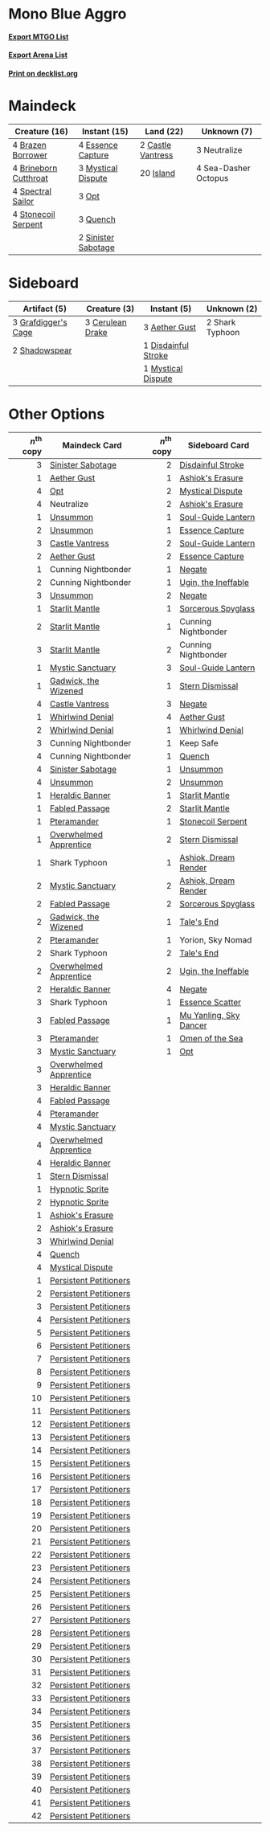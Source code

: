 # Mono Blue Aggro

#### [Export MTGO List](../collection/Mono%20Blue%20Aggro/Mono%20Blue%20Aggro.txt)
#### [Export Arena List](../collection/Mono%20Blue%20Aggro/Mono%20Blue%20Aggro_arena.txt)
#### [Print on decklist.org](http://decklist.org/?deckmain=4%09Brazen%20Borrower%0A4%09Brineborn%20Cutthroat%0A2%09Castle%20Vantress%0A4%09Essence%20Capture%0A20%09Island%0A3%09Mystical%20Dispute%0A3%09Neutralize%0A3%09Opt%0A3%09Quench%0A4%09Sea-Dasher%20Octopus%0A2%09Sinister%20Sabotage%0A4%09Spectral%20Sailor%0A4%09Stonecoil%20Serpent&deckside=3%09Aether%20Gust%0A3%09Cerulean%20Drake%0A1%09Disdainful%20Stroke%0A3%09Grafdigger's%20Cage%0A1%09Mystical%20Dispute%0A2%09Shadowspear%0A2%09Shark%20Typhoon)
# Maindeck

|                                         Creature (16)                                          |                                         Instant (15)                                         |                                         Land (22)                                          |    Unknown (7)     |
|------------------------------------------------------------------------------------------------|----------------------------------------------------------------------------------------------|--------------------------------------------------------------------------------------------|--------------------|
|4 [Brazen Borrower](http://gatherer.wizards.com/Pages/Card/Details.aspx?multiverseid=473001)    |4 [Essence Capture](http://gatherer.wizards.com/Pages/Card/Details.aspx?multiverseid=457181)  |2 [Castle Vantress](http://gatherer.wizards.com/Pages/Card/Details.aspx?multiverseid=473204)|3 Neutralize        |
|4 [Brineborn Cutthroat](http://gatherer.wizards.com/Pages/Card/Details.aspx?multiverseid=466804)|3 [Mystical Dispute](http://gatherer.wizards.com/Pages/Card/Details.aspx?multiverseid=473020) |20 [Island](http://gatherer.wizards.com/Pages/Card/Details.aspx?multiverseid=439857)        |4 Sea-Dasher Octopus|
|4 [Spectral Sailor](http://gatherer.wizards.com/Pages/Card/Details.aspx?multiverseid=466830)    |3 [Opt](http://gatherer.wizards.com/Pages/Card/Details.aspx?multiverseid=442948)              |                                                                                            |                    |
|4 [Stonecoil Serpent](http://gatherer.wizards.com/Pages/Card/Details.aspx?multiverseid=473197)  |3 [Quench](http://gatherer.wizards.com/Pages/Card/Details.aspx?multiverseid=457192)           |                                                                                            |                    |
|                                                                                                |2 [Sinister Sabotage](http://gatherer.wizards.com/Pages/Card/Details.aspx?multiverseid=452804)|                                                                                            |                    |


# Sideboard

|                                         Artifact (5)                                         |                                       Creature (3)                                        |                                         Instant (5)                                          |  Unknown (2)  |
|----------------------------------------------------------------------------------------------|-------------------------------------------------------------------------------------------|----------------------------------------------------------------------------------------------|---------------|
|3 [Grafdigger's Cage](http://gatherer.wizards.com/Pages/Card/Details.aspx?multiverseid=278452)|3 [Cerulean Drake](http://gatherer.wizards.com/Pages/Card/Details.aspx?multiverseid=466807)|3 [Aether Gust](http://gatherer.wizards.com/Pages/Card/Details.aspx?multiverseid=466796)      |2 Shark Typhoon|
|2 [Shadowspear](http://gatherer.wizards.com/Pages/Card/Details.aspx?multiverseid=476487)      |                                                                                           |1 [Disdainful Stroke](http://gatherer.wizards.com/Pages/Card/Details.aspx?multiverseid=420705)|               |
|                                                                                              |                                                                                           |1 [Mystical Dispute](http://gatherer.wizards.com/Pages/Card/Details.aspx?multiverseid=473020) |               |


# Other Options

|*n*<sup>th</sup> copy|                                          Maindeck Card                                          |*n*<sup>th</sup> copy|                                         Sideboard Card                                          |
|--------------------:|-------------------------------------------------------------------------------------------------|--------------------:|-------------------------------------------------------------------------------------------------|
|                    3|[Sinister Sabotage](http://gatherer.wizards.com/Pages/Card/Details.aspx?multiverseid=452804)     |                    2|[Disdainful Stroke](http://gatherer.wizards.com/Pages/Card/Details.aspx?multiverseid=420705)     |
|                    1|[Aether Gust](http://gatherer.wizards.com/Pages/Card/Details.aspx?multiverseid=466796)           |                    1|[Ashiok's Erasure](http://gatherer.wizards.com/Pages/Card/Details.aspx?multiverseid=476294)      |
|                    4|[Opt](http://gatherer.wizards.com/Pages/Card/Details.aspx?multiverseid=442948)                   |                    2|[Mystical Dispute](http://gatherer.wizards.com/Pages/Card/Details.aspx?multiverseid=473020)      |
|                    4|Neutralize                                                                                       |                    2|[Ashiok's Erasure](http://gatherer.wizards.com/Pages/Card/Details.aspx?multiverseid=476294)      |
|                    1|[Unsummon](http://gatherer.wizards.com/Pages/Card/Details.aspx?multiverseid=136218)              |                    1|[Soul-Guide Lantern](http://gatherer.wizards.com/Pages/Card/Details.aspx?multiverseid=476488)    |
|                    2|[Unsummon](http://gatherer.wizards.com/Pages/Card/Details.aspx?multiverseid=136218)              |                    1|[Essence Capture](http://gatherer.wizards.com/Pages/Card/Details.aspx?multiverseid=457181)       |
|                    3|[Castle Vantress](http://gatherer.wizards.com/Pages/Card/Details.aspx?multiverseid=473204)       |                    2|[Soul-Guide Lantern](http://gatherer.wizards.com/Pages/Card/Details.aspx?multiverseid=476488)    |
|                    2|[Aether Gust](http://gatherer.wizards.com/Pages/Card/Details.aspx?multiverseid=466796)           |                    2|[Essence Capture](http://gatherer.wizards.com/Pages/Card/Details.aspx?multiverseid=457181)       |
|                    1|Cunning Nightbonder                                                                              |                    1|[Negate](http://gatherer.wizards.com/Pages/Card/Details.aspx?multiverseid=423707)                |
|                    2|Cunning Nightbonder                                                                              |                    1|[Ugin, the Ineffable](http://gatherer.wizards.com/Pages/Card/Details.aspx?multiverseid=460929)   |
|                    3|[Unsummon](http://gatherer.wizards.com/Pages/Card/Details.aspx?multiverseid=136218)              |                    2|[Negate](http://gatherer.wizards.com/Pages/Card/Details.aspx?multiverseid=423707)                |
|                    1|[Starlit Mantle](http://gatherer.wizards.com/Pages/Card/Details.aspx?multiverseid=476318)        |                    1|[Sorcerous Spyglass](http://gatherer.wizards.com/Pages/Card/Details.aspx?multiverseid=435407)    |
|                    2|[Starlit Mantle](http://gatherer.wizards.com/Pages/Card/Details.aspx?multiverseid=476318)        |                    1|Cunning Nightbonder                                                                              |
|                    3|[Starlit Mantle](http://gatherer.wizards.com/Pages/Card/Details.aspx?multiverseid=476318)        |                    2|Cunning Nightbonder                                                                              |
|                    1|[Mystic Sanctuary](http://gatherer.wizards.com/Pages/Card/Details.aspx?multiverseid=473209)      |                    3|[Soul-Guide Lantern](http://gatherer.wizards.com/Pages/Card/Details.aspx?multiverseid=476488)    |
|                    1|[Gadwick, the Wizened](http://gatherer.wizards.com/Pages/Card/Details.aspx?multiverseid=473010)  |                    1|[Stern Dismissal](http://gatherer.wizards.com/Pages/Card/Details.aspx?multiverseid=476319)       |
|                    4|[Castle Vantress](http://gatherer.wizards.com/Pages/Card/Details.aspx?multiverseid=473204)       |                    3|[Negate](http://gatherer.wizards.com/Pages/Card/Details.aspx?multiverseid=423707)                |
|                    1|[Whirlwind Denial](http://gatherer.wizards.com/Pages/Card/Details.aspx?multiverseid=476332)      |                    4|[Aether Gust](http://gatherer.wizards.com/Pages/Card/Details.aspx?multiverseid=466796)           |
|                    2|[Whirlwind Denial](http://gatherer.wizards.com/Pages/Card/Details.aspx?multiverseid=476332)      |                    1|[Whirlwind Denial](http://gatherer.wizards.com/Pages/Card/Details.aspx?multiverseid=476332)      |
|                    3|Cunning Nightbonder                                                                              |                    1|Keep Safe                                                                                        |
|                    4|Cunning Nightbonder                                                                              |                    1|[Quench](http://gatherer.wizards.com/Pages/Card/Details.aspx?multiverseid=457192)                |
|                    4|[Sinister Sabotage](http://gatherer.wizards.com/Pages/Card/Details.aspx?multiverseid=452804)     |                    1|[Unsummon](http://gatherer.wizards.com/Pages/Card/Details.aspx?multiverseid=136218)              |
|                    4|[Unsummon](http://gatherer.wizards.com/Pages/Card/Details.aspx?multiverseid=136218)              |                    2|[Unsummon](http://gatherer.wizards.com/Pages/Card/Details.aspx?multiverseid=136218)              |
|                    1|[Heraldic Banner](http://gatherer.wizards.com/Pages/Card/Details.aspx?multiverseid=473184)       |                    1|[Starlit Mantle](http://gatherer.wizards.com/Pages/Card/Details.aspx?multiverseid=476318)        |
|                    1|[Fabled Passage](http://gatherer.wizards.com/Pages/Card/Details.aspx?multiverseid=473206)        |                    2|[Starlit Mantle](http://gatherer.wizards.com/Pages/Card/Details.aspx?multiverseid=476318)        |
|                    1|[Pteramander](http://gatherer.wizards.com/Pages/Card/Details.aspx?multiverseid=457191)           |                    1|[Stonecoil Serpent](http://gatherer.wizards.com/Pages/Card/Details.aspx?multiverseid=473197)     |
|                    1|[Overwhelmed Apprentice](http://gatherer.wizards.com/Pages/Card/Details.aspx?multiverseid=473022)|                    2|[Stern Dismissal](http://gatherer.wizards.com/Pages/Card/Details.aspx?multiverseid=476319)       |
|                    1|Shark Typhoon                                                                                    |                    1|[Ashiok, Dream Render](http://gatherer.wizards.com/Pages/Card/Details.aspx?multiverseid=461155)  |
|                    2|[Mystic Sanctuary](http://gatherer.wizards.com/Pages/Card/Details.aspx?multiverseid=473209)      |                    2|[Ashiok, Dream Render](http://gatherer.wizards.com/Pages/Card/Details.aspx?multiverseid=461155)  |
|                    2|[Fabled Passage](http://gatherer.wizards.com/Pages/Card/Details.aspx?multiverseid=473206)        |                    2|[Sorcerous Spyglass](http://gatherer.wizards.com/Pages/Card/Details.aspx?multiverseid=435407)    |
|                    2|[Gadwick, the Wizened](http://gatherer.wizards.com/Pages/Card/Details.aspx?multiverseid=473010)  |                    1|[Tale's End](http://gatherer.wizards.com/Pages/Card/Details.aspx?multiverseid=466831)            |
|                    2|[Pteramander](http://gatherer.wizards.com/Pages/Card/Details.aspx?multiverseid=457191)           |                    1|Yorion, Sky Nomad                                                                                |
|                    2|Shark Typhoon                                                                                    |                    2|[Tale's End](http://gatherer.wizards.com/Pages/Card/Details.aspx?multiverseid=466831)            |
|                    2|[Overwhelmed Apprentice](http://gatherer.wizards.com/Pages/Card/Details.aspx?multiverseid=473022)|                    2|[Ugin, the Ineffable](http://gatherer.wizards.com/Pages/Card/Details.aspx?multiverseid=460929)   |
|                    2|[Heraldic Banner](http://gatherer.wizards.com/Pages/Card/Details.aspx?multiverseid=473184)       |                    4|[Negate](http://gatherer.wizards.com/Pages/Card/Details.aspx?multiverseid=423707)                |
|                    3|Shark Typhoon                                                                                    |                    1|[Essence Scatter](http://gatherer.wizards.com/Pages/Card/Details.aspx?multiverseid=426754)       |
|                    3|[Fabled Passage](http://gatherer.wizards.com/Pages/Card/Details.aspx?multiverseid=473206)        |                    1|[Mu Yanling, Sky Dancer](http://gatherer.wizards.com/Pages/Card/Details.aspx?multiverseid=466822)|
|                    3|[Pteramander](http://gatherer.wizards.com/Pages/Card/Details.aspx?multiverseid=457191)           |                    1|[Omen of the Sea](http://gatherer.wizards.com/Pages/Card/Details.aspx?multiverseid=476309)       |
|                    3|[Mystic Sanctuary](http://gatherer.wizards.com/Pages/Card/Details.aspx?multiverseid=473209)      |                    1|[Opt](http://gatherer.wizards.com/Pages/Card/Details.aspx?multiverseid=442948)                   |
|                    3|[Overwhelmed Apprentice](http://gatherer.wizards.com/Pages/Card/Details.aspx?multiverseid=473022)|                     |                                                                                                 |
|                    3|[Heraldic Banner](http://gatherer.wizards.com/Pages/Card/Details.aspx?multiverseid=473184)       |                     |                                                                                                 |
|                    4|[Fabled Passage](http://gatherer.wizards.com/Pages/Card/Details.aspx?multiverseid=473206)        |                     |                                                                                                 |
|                    4|[Pteramander](http://gatherer.wizards.com/Pages/Card/Details.aspx?multiverseid=457191)           |                     |                                                                                                 |
|                    4|[Mystic Sanctuary](http://gatherer.wizards.com/Pages/Card/Details.aspx?multiverseid=473209)      |                     |                                                                                                 |
|                    4|[Overwhelmed Apprentice](http://gatherer.wizards.com/Pages/Card/Details.aspx?multiverseid=473022)|                     |                                                                                                 |
|                    4|[Heraldic Banner](http://gatherer.wizards.com/Pages/Card/Details.aspx?multiverseid=473184)       |                     |                                                                                                 |
|                    1|[Stern Dismissal](http://gatherer.wizards.com/Pages/Card/Details.aspx?multiverseid=476319)       |                     |                                                                                                 |
|                    1|[Hypnotic Sprite](http://gatherer.wizards.com/Pages/Card/Details.aspx?multiverseid=473011)       |                     |                                                                                                 |
|                    2|[Hypnotic Sprite](http://gatherer.wizards.com/Pages/Card/Details.aspx?multiverseid=473011)       |                     |                                                                                                 |
|                    1|[Ashiok's Erasure](http://gatherer.wizards.com/Pages/Card/Details.aspx?multiverseid=476294)      |                     |                                                                                                 |
|                    2|[Ashiok's Erasure](http://gatherer.wizards.com/Pages/Card/Details.aspx?multiverseid=476294)      |                     |                                                                                                 |
|                    3|[Whirlwind Denial](http://gatherer.wizards.com/Pages/Card/Details.aspx?multiverseid=476332)      |                     |                                                                                                 |
|                    4|[Quench](http://gatherer.wizards.com/Pages/Card/Details.aspx?multiverseid=457192)                |                     |                                                                                                 |
|                    4|[Mystical Dispute](http://gatherer.wizards.com/Pages/Card/Details.aspx?multiverseid=473020)      |                     |                                                                                                 |
|                    1|[Persistent Petitioners](http://gatherer.wizards.com/Pages/Card/Details.aspx?multiverseid=457188)|                     |                                                                                                 |
|                    2|[Persistent Petitioners](http://gatherer.wizards.com/Pages/Card/Details.aspx?multiverseid=457188)|                     |                                                                                                 |
|                    3|[Persistent Petitioners](http://gatherer.wizards.com/Pages/Card/Details.aspx?multiverseid=457188)|                     |                                                                                                 |
|                    4|[Persistent Petitioners](http://gatherer.wizards.com/Pages/Card/Details.aspx?multiverseid=457188)|                     |                                                                                                 |
|                    5|[Persistent Petitioners](http://gatherer.wizards.com/Pages/Card/Details.aspx?multiverseid=457188)|                     |                                                                                                 |
|                    6|[Persistent Petitioners](http://gatherer.wizards.com/Pages/Card/Details.aspx?multiverseid=457188)|                     |                                                                                                 |
|                    7|[Persistent Petitioners](http://gatherer.wizards.com/Pages/Card/Details.aspx?multiverseid=457188)|                     |                                                                                                 |
|                    8|[Persistent Petitioners](http://gatherer.wizards.com/Pages/Card/Details.aspx?multiverseid=457188)|                     |                                                                                                 |
|                    9|[Persistent Petitioners](http://gatherer.wizards.com/Pages/Card/Details.aspx?multiverseid=457188)|                     |                                                                                                 |
|                   10|[Persistent Petitioners](http://gatherer.wizards.com/Pages/Card/Details.aspx?multiverseid=457188)|                     |                                                                                                 |
|                   11|[Persistent Petitioners](http://gatherer.wizards.com/Pages/Card/Details.aspx?multiverseid=457188)|                     |                                                                                                 |
|                   12|[Persistent Petitioners](http://gatherer.wizards.com/Pages/Card/Details.aspx?multiverseid=457188)|                     |                                                                                                 |
|                   13|[Persistent Petitioners](http://gatherer.wizards.com/Pages/Card/Details.aspx?multiverseid=457188)|                     |                                                                                                 |
|                   14|[Persistent Petitioners](http://gatherer.wizards.com/Pages/Card/Details.aspx?multiverseid=457188)|                     |                                                                                                 |
|                   15|[Persistent Petitioners](http://gatherer.wizards.com/Pages/Card/Details.aspx?multiverseid=457188)|                     |                                                                                                 |
|                   16|[Persistent Petitioners](http://gatherer.wizards.com/Pages/Card/Details.aspx?multiverseid=457188)|                     |                                                                                                 |
|                   17|[Persistent Petitioners](http://gatherer.wizards.com/Pages/Card/Details.aspx?multiverseid=457188)|                     |                                                                                                 |
|                   18|[Persistent Petitioners](http://gatherer.wizards.com/Pages/Card/Details.aspx?multiverseid=457188)|                     |                                                                                                 |
|                   19|[Persistent Petitioners](http://gatherer.wizards.com/Pages/Card/Details.aspx?multiverseid=457188)|                     |                                                                                                 |
|                   20|[Persistent Petitioners](http://gatherer.wizards.com/Pages/Card/Details.aspx?multiverseid=457188)|                     |                                                                                                 |
|                   21|[Persistent Petitioners](http://gatherer.wizards.com/Pages/Card/Details.aspx?multiverseid=457188)|                     |                                                                                                 |
|                   22|[Persistent Petitioners](http://gatherer.wizards.com/Pages/Card/Details.aspx?multiverseid=457188)|                     |                                                                                                 |
|                   23|[Persistent Petitioners](http://gatherer.wizards.com/Pages/Card/Details.aspx?multiverseid=457188)|                     |                                                                                                 |
|                   24|[Persistent Petitioners](http://gatherer.wizards.com/Pages/Card/Details.aspx?multiverseid=457188)|                     |                                                                                                 |
|                   25|[Persistent Petitioners](http://gatherer.wizards.com/Pages/Card/Details.aspx?multiverseid=457188)|                     |                                                                                                 |
|                   26|[Persistent Petitioners](http://gatherer.wizards.com/Pages/Card/Details.aspx?multiverseid=457188)|                     |                                                                                                 |
|                   27|[Persistent Petitioners](http://gatherer.wizards.com/Pages/Card/Details.aspx?multiverseid=457188)|                     |                                                                                                 |
|                   28|[Persistent Petitioners](http://gatherer.wizards.com/Pages/Card/Details.aspx?multiverseid=457188)|                     |                                                                                                 |
|                   29|[Persistent Petitioners](http://gatherer.wizards.com/Pages/Card/Details.aspx?multiverseid=457188)|                     |                                                                                                 |
|                   30|[Persistent Petitioners](http://gatherer.wizards.com/Pages/Card/Details.aspx?multiverseid=457188)|                     |                                                                                                 |
|                   31|[Persistent Petitioners](http://gatherer.wizards.com/Pages/Card/Details.aspx?multiverseid=457188)|                     |                                                                                                 |
|                   32|[Persistent Petitioners](http://gatherer.wizards.com/Pages/Card/Details.aspx?multiverseid=457188)|                     |                                                                                                 |
|                   33|[Persistent Petitioners](http://gatherer.wizards.com/Pages/Card/Details.aspx?multiverseid=457188)|                     |                                                                                                 |
|                   34|[Persistent Petitioners](http://gatherer.wizards.com/Pages/Card/Details.aspx?multiverseid=457188)|                     |                                                                                                 |
|                   35|[Persistent Petitioners](http://gatherer.wizards.com/Pages/Card/Details.aspx?multiverseid=457188)|                     |                                                                                                 |
|                   36|[Persistent Petitioners](http://gatherer.wizards.com/Pages/Card/Details.aspx?multiverseid=457188)|                     |                                                                                                 |
|                   37|[Persistent Petitioners](http://gatherer.wizards.com/Pages/Card/Details.aspx?multiverseid=457188)|                     |                                                                                                 |
|                   38|[Persistent Petitioners](http://gatherer.wizards.com/Pages/Card/Details.aspx?multiverseid=457188)|                     |                                                                                                 |
|                   39|[Persistent Petitioners](http://gatherer.wizards.com/Pages/Card/Details.aspx?multiverseid=457188)|                     |                                                                                                 |
|                   40|[Persistent Petitioners](http://gatherer.wizards.com/Pages/Card/Details.aspx?multiverseid=457188)|                     |                                                                                                 |
|                   41|[Persistent Petitioners](http://gatherer.wizards.com/Pages/Card/Details.aspx?multiverseid=457188)|                     |                                                                                                 |
|                   42|[Persistent Petitioners](http://gatherer.wizards.com/Pages/Card/Details.aspx?multiverseid=457188)|                     |                                                                                                 |

